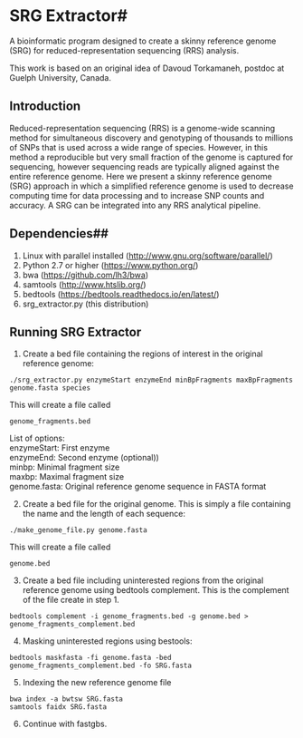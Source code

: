 # SRG Extractor#

A bioinformatic program designed to create a skinny reference genome (SRG) for reduced-representation sequencing (RRS) analysis.

This work is based on an original idea of Davoud Torkamaneh, postdoc at Guelph University, Canada.


## Introduction ##

Reduced-representation sequencing (RRS) is a genome-wide scanning method for simultaneous
discovery and genotyping of thousands to millions of SNPs that is used across a wide range
of species. However, in this method a reproducible but very small fraction of the genome is
captured for sequencing, however sequencing reads are typically aligned against the entire 
reference genome. Here we present a skinny reference genome (SRG) approach in which a 
simplified reference genome is used to decrease computing time for data processing and
to increase SNP counts and accuracy. A SRG can be integrated into any RRS analytical pipeline.  

## Dependencies##

1. Linux with parallel installed (http://www.gnu.org/software/parallel/)  
2. Python 2.7 or higher (https://www.python.org/)  
3. bwa (https://github.com/lh3/bwa)  
4. samtools (http://www.htslib.org/)  
5. bedtools (https://bedtools.readthedocs.io/en/latest/)  
6. srg_extractor.py (this distribution)  

## Running SRG Extractor ##

1. Create a bed file containing the regions of interest in the original reference genome:   

```./srg_extractor.py enzymeStart enzymeEnd minBpFragments maxBpFragments genome.fasta species```  

This will create a file called  

```genome_fragments.bed ```  

List of options:  
enzymeStart: First enzyme     
enzymeEnd: Second enzyme (optional))  
minbp: Minimal fragment size  
maxbp: Maximal fragment size  
genome.fasta: Original reference genome sequence in FASTA format  

2. Create a bed file for the original genome. This is simply a file containing the name and the length of each sequence: 

```./make_genome_file.py genome.fasta``` 

This will create a file called 

```genome.bed```  

3. Create a bed file including uninterested regions from the original reference genome using bedtools complement. This is the complement of the file create in step 1.  

```bedtools complement -i genome_fragments.bed -g genome.bed > genome_fragments_complement.bed```  

4. Masking uninterested regions using bestools:  

```bedtools maskfasta -fi genome.fasta -bed genome_fragments_complement.bed -fo SRG.fasta```  

5.  Indexing the new reference genome file  

```bwa index -a bwtsw SRG.fasta```  
```samtools faidx SRG.fasta```  

6. Continue with fastgbs.  
